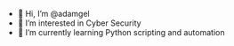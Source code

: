 - 👋 Hi, I’m @adamgel
- 👀 I’m interested in Cyber Security
- 🌱 I’m currently learning Python scripting and automation

<!---
adamgel/adamgel is a ✨ special ✨ repository because its `README.md` (this file) appears on your GitHub profile.
You can click the Preview link to take a look at your changes.
--->
